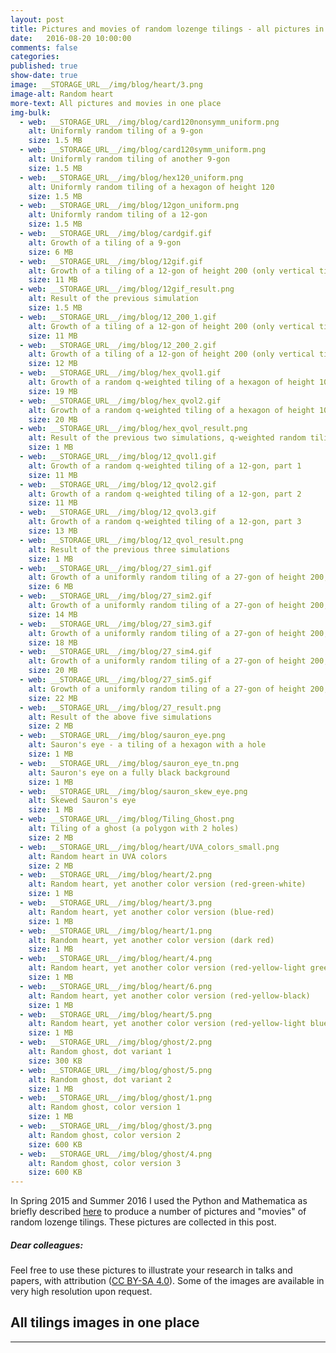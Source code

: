 ```yaml
---
layout: post
title: Pictures and movies of random lozenge tilings - all pictures in one place
date:   2016-08-20 10:00:00
comments: false
categories:
published: true
show-date: true
image: __STORAGE_URL__/img/blog/heart/3.png
image-alt: Random heart
more-text: All pictures and movies in one place
img-bulk:
  - web: __STORAGE_URL__/img/blog/card120nonsymm_uniform.png
    alt: Uniformly random tiling of a 9-gon
    size: 1.5 MB
  - web: __STORAGE_URL__/img/blog/card120symm_uniform.png
    alt: Uniformly random tiling of another 9-gon
    size: 1.5 MB
  - web: __STORAGE_URL__/img/blog/hex120_uniform.png
    alt: Uniformly random tiling of a hexagon of height 120
    size: 1.5 MB
  - web: __STORAGE_URL__/img/blog/12gon_uniform.png
    alt: Uniformly random tiling of a 12-gon
    size: 1.5 MB
  - web: __STORAGE_URL__/img/blog/cardgif.gif
    alt: Growth of a tiling of a 9-gon
    size: 6 MB
  - web: __STORAGE_URL__/img/blog/12gif.gif
    alt: Growth of a tiling of a 12-gon of height 200 (only vertical tiles are shown)
    size: 11 MB
  - web: __STORAGE_URL__/img/blog/12gif_result.png
    alt: Result of the previous simulation
    size: 1.5 MB
  - web: __STORAGE_URL__/img/blog/12_200_1.gif
    alt: Growth of a tiling of a 12-gon of height 200 (only vertical tiles are shown). Slower simulation, does not reach equilibrium yet
    size: 11 MB
  - web: __STORAGE_URL__/img/blog/12_200_2.gif
    alt: Growth of a tiling of a 12-gon of height 200 (only vertical tiles are shown). Faster simulation, seems to reach the equilibrium
    size: 12 MB
  - web: __STORAGE_URL__/img/blog/hex_qvol1.gif
    alt: Growth of a random q-weighted tiling of a hexagon of height 100, part 1. Reaching the equilibrium
    size: 19 MB
  - web: __STORAGE_URL__/img/blog/hex_qvol2.gif
    alt: Growth of a random q-weighted tiling of a hexagon of height 100, part 2. Equilibrium dynamics
    size: 20 MB
  - web: __STORAGE_URL__/img/blog/hex_qvol_result.png
    alt: Result of the previous two simulations, q-weighted random tiling of a hexagon of height 100
    size: 1 MB
  - web: __STORAGE_URL__/img/blog/12_qvol1.gif
    alt: Growth of a random q-weighted tiling of a 12-gon, part 1
    size: 11 MB
  - web: __STORAGE_URL__/img/blog/12_qvol2.gif
    alt: Growth of a random q-weighted tiling of a 12-gon, part 2
    size: 11 MB
  - web: __STORAGE_URL__/img/blog/12_qvol3.gif
    alt: Growth of a random q-weighted tiling of a 12-gon, part 3
    size: 13 MB
  - web: __STORAGE_URL__/img/blog/12_qvol_result.png
    alt: Result of the previous three simulations
    size: 1 MB
  - web: __STORAGE_URL__/img/blog/27_sim1.gif
    alt: Growth of a uniformly random tiling of a 27-gon of height 200, part 1. The starting configuration is not interlacing (easier to code), but the interlacing configurations form an absorbing class for the Glauber Markov chain. Note the two outliers on the right
    size: 6 MB
  - web: __STORAGE_URL__/img/blog/27_sim2.gif
    alt: Growth of a uniformly random tiling of a 27-gon of height 200, part 2
    size: 14 MB
  - web: __STORAGE_URL__/img/blog/27_sim3.gif
    alt: Growth of a uniformly random tiling of a 27-gon of height 200, part 3
    size: 18 MB
  - web: __STORAGE_URL__/img/blog/27_sim4.gif
    alt: Growth of a uniformly random tiling of a 27-gon of height 200, part 4
    size: 20 MB
  - web: __STORAGE_URL__/img/blog/27_sim5.gif
    alt: Growth of a uniformly random tiling of a 27-gon of height 200, part 5
    size: 22 MB
  - web: __STORAGE_URL__/img/blog/27_result.png
    alt: Result of the above five simulations
    size: 2 MB
  - web: __STORAGE_URL__/img/blog/sauron_eye.png
    alt: Sauron's eye - a tiling of a hexagon with a hole
    size: 1 MB
  - web: __STORAGE_URL__/img/blog/sauron_eye_tn.png
    alt: Sauron's eye on a fully black background
    size: 1 MB
  - web: __STORAGE_URL__/img/blog/sauron_skew_eye.png
    alt: Skewed Sauron's eye
    size: 1 MB
  - web: __STORAGE_URL__/img/blog/Tiling_Ghost.png
    alt: Tiling of a ghost (a polygon with 2 holes)
    size: 2 MB
  - web: __STORAGE_URL__/img/blog/heart/UVA_colors_small.png
    alt: Random heart in UVA colors
    size: 2 MB
  - web: __STORAGE_URL__/img/blog/heart/2.png
    alt: Random heart, yet another color version (red-green-white)
    size: 1 MB
  - web: __STORAGE_URL__/img/blog/heart/3.png
    alt: Random heart, yet another color version (blue-red)
    size: 1 MB
  - web: __STORAGE_URL__/img/blog/heart/1.png
    alt: Random heart, yet another color version (dark red)
    size: 1 MB
  - web: __STORAGE_URL__/img/blog/heart/4.png
    alt: Random heart, yet another color version (red-yellow-light green)
    size: 1 MB
  - web: __STORAGE_URL__/img/blog/heart/6.png
    alt: Random heart, yet another color version (red-yellow-black)
    size: 1 MB
  - web: __STORAGE_URL__/img/blog/heart/5.png
    alt: Random heart, yet another color version (red-yellow-light blue)
    size: 1 MB
  - web: __STORAGE_URL__/img/blog/ghost/2.png
    alt: Random ghost, dot variant 1
    size: 300 KB
  - web: __STORAGE_URL__/img/blog/ghost/5.png
    alt: Random ghost, dot variant 2
    size: 1 MB
  - web: __STORAGE_URL__/img/blog/ghost/1.png
    alt: Random ghost, color version 1
    size: 1 MB
  - web: __STORAGE_URL__/img/blog/ghost/3.png
    alt: Random ghost, color version 2
    size: 600 KB
  - web: __STORAGE_URL__/img/blog/ghost/4.png
    alt: Random ghost, color version 3
    size: 600 KB
---
```


<!--more-->

In Spring 2015 and Summer 2016 I used the Python and Mathematica
as
briefly
described [here]({{site.url}}/2015/02/Glauber-Simulation/)
to produce a number of pictures and "movies" of random lozenge tilings.
These pictures are collected in this post.

##### Dear colleagues:

Feel free to use these pictures to illustrate your research in talks and papers, with attribution (<a href="https://creativecommons.org/licenses/by-sa/4.0/" target="_blank">CC BY-SA 4.0</a>). Some of the images are available in very high resolution upon request.

<h2 class="mt-3 mb-4">All tilings images in one place</h2>

---
